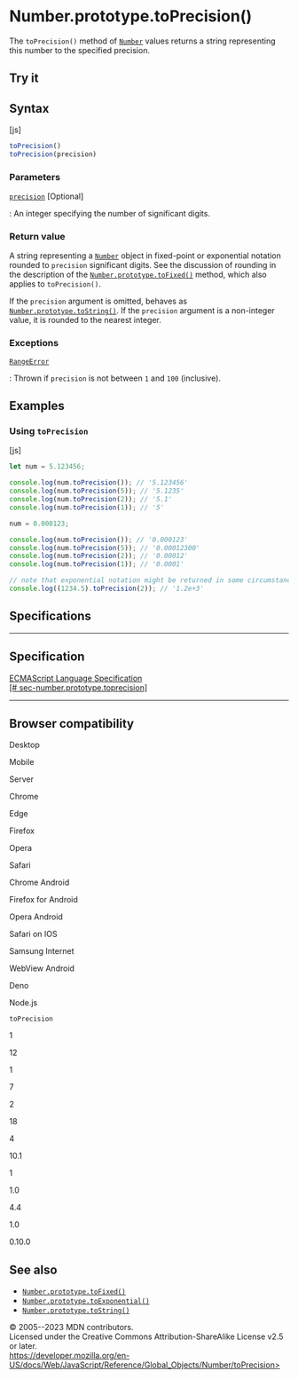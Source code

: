 Number.prototype.toPrecision()
==============================

 
The `toPrecision()` method of [`Number`](../number) values returns a
string representing this number to the specified precision.


 
Try it 
------

 



 
Syntax
------

 
 
 
[js]


```js
toPrecision()
toPrecision(precision)
```




 
### Parameters

 

[`precision`](#precision) [Optional]

:   An integer specifying the number of significant digits.



 
### Return value 

 
A string representing a [`Number`](../number) object in fixed-point or
exponential notation rounded to `precision` significant digits. See the
discussion of rounding in the description of the
[`Number.prototype.toFixed()`](tofixed) method, which also applies to
`toPrecision()`.

If the `precision` argument is omitted, behaves as
[`Number.prototype.toString()`](tostring). If the `precision` argument
is a non-integer value, it is rounded to the nearest integer.



 
### Exceptions

 

[`RangeError`](../rangeerror)

:   Thrown if `precision` is not between `1` and `100` (inclusive).



 
Examples
--------


 
### Using `toPrecision` 

 
 
 
[js]


```js
let num = 5.123456;

console.log(num.toPrecision()); // '5.123456'
console.log(num.toPrecision(5)); // '5.1235'
console.log(num.toPrecision(2)); // '5.1'
console.log(num.toPrecision(1)); // '5'

num = 0.000123;

console.log(num.toPrecision()); // '0.000123'
console.log(num.toPrecision(5)); // '0.00012300'
console.log(num.toPrecision(2)); // '0.00012'
console.log(num.toPrecision(1)); // '0.0001'

// note that exponential notation might be returned in some circumstances
console.log((1234.5).toPrecision(2)); // '1.2e+3'
```




Specifications
--------------

 
  ---------------------------------------------------------------------------------------------------------------------------------------
  Specification
  ---------------------------------------------------------------------------------------------------------------------------------------
  [ECMAScript Language Specification\
  [\#
  sec-number.prototype.toprecision]](https://tc39.es/ecma262/multipage/numbers-and-dates.html#sec-number.prototype.toprecision)

  ---------------------------------------------------------------------------------------------------------------------------------------


Browser compatibility 
---------------------

 


Desktop

Mobile

Server

Chrome

Edge

Firefox

Opera

Safari

Chrome Android

Firefox for Android

Opera Android

Safari on IOS

Samsung Internet

WebView Android

Deno

Node.js

`toPrecision`

1

12

1

7

2

18

4

10.1

1

1.0

4.4

1.0

0.10.0

 
See also 
--------

 
-   [`Number.prototype.toFixed()`](tofixed)
-   [`Number.prototype.toExponential()`](toexponential)
-   [`Number.prototype.toString()`](tostring)



 
© 2005--2023 MDN contributors.\
Licensed under the Creative Commons Attribution-ShareAlike License v2.5
or later.\
https://developer.mozilla.org/en-US/docs/Web/JavaScript/Reference/Global_Objects/Number/toPrecision>

